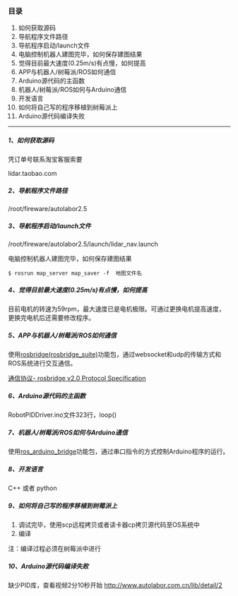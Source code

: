 ### 目录

1. 如何获取源码
2. 导航程序文件路径
3. 导航程序启动/launch文件
4. 电脑控制机器人建图完毕，如何保存建图结果
5. 觉得目前最大速度(0.25m/s)有点慢，如何提高
6. APP与机器人/树莓派/ROS如何通信
7. Arduino源代码的主函数
8. 机器人/树莓派/ROS如何与Arduino通信
9. 开发语言
10. 如何将自己写的程序移植到树莓派上
11. Arduino源代码编译失败

***

##### 1、如何获取源码

凭订单号联系淘宝客服索要

lidar.taobao.com


##### 2、导航程序文件路径

/root/fireware/autolabor2.5

##### 3、导航程序启动/launch文件

/root/fireware/autolabor2.5/launch/lidar_nav.launch

电脑控制机器人建图完毕，如何保存建图结果

```
$ rosrun map_server map_saver -f  地图文件名
```

##### 4、觉得目前最大速度(0.25m/s)有点慢，如何提高

目前电机的转速为59rpm，最大速度已是电机极限。可通过更换电机提高速度，更换完电机后还需要修改程序。


##### 5、APP与机器人/树莓派/ROS如何通信

使用[rosbridge(rosbridge_suite)](http://wiki.ros.org/rosbridge_suite)功能包，通过websocket和udp的传输方式和ROS系统进行交互通信。

[通信协议- rosbridge v2.0 Protocol Specification](https://github.com/RobotWebTools/rosbridge_suite/blob/groovy-devel/ROSBRIDGE_PROTOCOL.md)

##### 6、Arduino源代码的主函数

RobotPIDDriver.ino文件323行，loop()

##### 7、机器人/树莓派/ROS如何与Arduino通信

使用[ros_arduino_bridge](http://wiki.ros.org/ros_arduino_bridge)功能包，通过串口指令的方式控制Arduino程序的运行。


##### 8、开发语言
C++ 或者 python

##### 9、如何将自己写的程序移植到树莓派上

1. 调试完毕，使用scp远程拷贝或者读卡器cp拷贝源代码至OS系统中
2. 编译

注：编译过程必须在树莓派中进行

##### 10、Arduino源代码编译失败

缺少PID库，查看视频2分10秒开始
http://www.autolabor.com.cn/lib/detail/2
